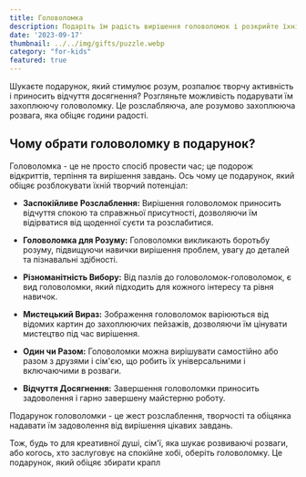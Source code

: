```yaml
---
title: Головоломка
description: Подаріть їм радість вирішення головоломок і розкрийте їхній творчий потенціал.
date: '2023-09-17'
thumbnail: ../../img/gifts/puzzle.webp
category: "for-kids"
featured: true
---
```

Шукаєте подарунок, який стимулює розум, розпалює творчу активність і приносить відчуття досягнення? Розгляньте можливість подарувати їм захоплюючу головоломку. Це розслабляюча, але розумово захоплююча розвага, яка обіцяє години радості.

## Чому обрати головоломку в подарунок?

Головоломка - це не просто спосіб провести час; це подорож відкриттів, терпіння та вирішення завдань. Ось чому це подарунок, який обіцяє розблокувати їхній творчий потенціал:

- **Заспокійливе Розслаблення:** Вирішення головоломок приносить відчуття спокою та справжньої присутності, дозволяючи їм відірватися від щоденної суєти та розслабитися.

- **Головоломка для Розуму:** Головоломки викликають боротьбу розуму, підвищуючи навички вирішення проблем, увагу до деталей та пізнавальні здібності.

- **Різноманітність Вибору:** Від пазлів до головоломок-головоломок, є вид головоломки, який підходить для кожного інтересу та рівня навичок.

- **Мистецький Вираз:** Зображення головоломок варіюються від відомих картин до захоплюючих пейзажів, дозволяючи їм цінувати мистецтво під час вирішення.

- **Один чи Разом:** Головоломки можна вирішувати самостійно або разом з друзями і сім'єю, що робить їх універсальними і включаючими в розваги.

- **Відчуття Досягнення:** Завершення головоломки приносить задоволення і гарно завершену майстерню роботу.

Подарунок головоломки - це жест розслаблення, творчості та обіцянка надавати їм задоволення від вирішення цікавих завдань.

Тож, будь то для креативної душі, сім'ї, яка шукає розвиваючі розваги, або когось, хто заслуговує на спокійне хобі, оберіть головоломку. Це подарунок, який обіцяє збирати крапл
